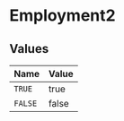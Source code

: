 # Employment2


## Values

| Name    | Value   |
| ------- | ------- |
| `TRUE`  | true    |
| `FALSE` | false   |